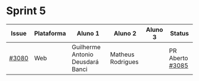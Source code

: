 # Sprint 5

| Issue                                                                      | Plataforma | Aluno 1                          | Aluno 2           | Aluno 3            | Status                                                        |
| -------------------------------------------------------------------------- | ---------- | -------------------------------- | ----------------- | ------------------ | --------------------------------------------------------------- |
| [#3080](https://github.com/RocketChat/Rocket.Chat.ReactNative/issues/3080)           | Web        | Guilherme Antonio Deusdará Banci   | Matheus Rodrigues | | PR Aberto [#3085](https://github.com/RocketChat/Rocket.Chat.ReactNative/pull/3085)
